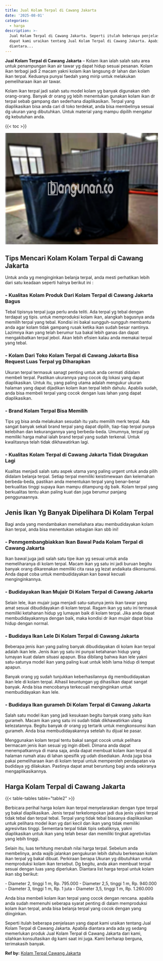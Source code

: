 ```yaml
---
title: Jual Kolam Terpal di Cawang Jakarta
date: '2025-08-01'
categories:
  - harga
description: >-
  Jual Kolam Terpal di Cawang Jakarta. Seperti itulah beberapa penjelasan yang
  dapat kami uraikan tentang Jual Kolam Terpal di Cawang Jakarta. Apabila
  diantara...
---
```


**Jual Kolam Terpal di Cawang Jakarta** – Kolam ikan ialah salah satu area untuk penampungan ikan air tawar yg dapat hidup sesuai pesanan. Kolam ikan terbagi jadi 2 macam yakni kolam ikan langsung dr lahan dan kolam ikan terpal. Keduanya punyai faedah yang mirip untuk melakukan pemeliharaan ikan air tawar.

Kolam ikan terpal jadi salah satu model kolam yg banyak digunakan oleh orang-orang. Banyak dr orang yg lebih menentukan gunakan kolam ikan dr terpal sebab gampang dan sederhana diaplikasikan. Terpal yang diaplikasikan bisa anda cari di toko terdekat, anda bisa membelinya sesuai dg ukuran yang dibutuhkan. Untuk material yang mampu dipilih mengatur dg kebutuhan anda.

{{< toc >}}

![Jual Kolam Terpal di Cawang Jakarta](/images/jual-kolam-terpal-56.png)

## Tips Mencari Kolam Kolam Terpal di Cawang Jakarta

Untuk anda yg menginginkan belanja terpal, anda mesti perhatikan lebih dari satu keadaan seperti halnya berikut ini :

### \- Kualitas Kolam Produk Dari Kolam Terpal di Cawang Jakarta Bagus

Tebal tipisnya terpal juga perlu anda teliti. Ada terpal yg tebal dengan terdapat yg tipis. untuk memproduksi kolam ikan, alangkah bagusnya anda memilih terpal yang tebal. Kondisi ini bakal sungguh-sungguh membantu anda agar kolam tidak gampang rusak ketika ikan sudah besar nantinya. Lazimnya ikan yang telah berumur tua bakal lebih ganas dan dapat mengakibatkan terpal jebol. Akan lebih efisien kalau anda memakai terpal yang tebal.

### \- Kolam Dari Toko Kolam Terpal di Cawang Jakarta Bisa Request Luas Terpal yg Diharapkan

Ukuran terpal termasuk sanagt penting untuk anda cermati didalam membeli terpal. Pastikan ukurannya yang cocok dg lokasi yang dapat diaplikasikan. Untuk itu, yang paling utama adalah mengukur ukuran halaman yang dapat dijadikan kolam ikan terpal lebih dahulu. Apabila sudah, anda bisa membeli terpal yang cocok dengan luas lahan yang dapat diaplikasikan.

### \- Brand Kolam Terpal Bisa Memilih

Tips yg bisa anda melakukan sesudah itu yaitu memilih merk terpal. Ada sangat banyak sekali brand terpal yang dapat dipilih, tiap-tiap terpal punya kelebihan dan kekurangannya yang berbeda-beda. Umumnya, terpal yg memiliki harga mahal ialah brand terpal yang sudah terkenal. Untuk kwalitasnya telah tidak dikhawatirkan lagi.

### \- Kualitas Kolam Terpal di Cawang Jakarta Tidak Diragukan Lagi

Kualitas menjadi salah satu aspek utama yang paling urgent untuk anda pilih didalam belanja terpal. Setiap terpal memiliki keistimewaan dan kelemahan berbeda-beda, pastikan anda menentukan terpal yang benar-benar berkualitas tinggi supaya ikan mampu ditampung dg baik. Kolam terpal yang berkualitas tentu akan paling kuat dan juga berumur panjang penggunaannya.

## Jenis Ikan Yg Banyak Dipelihara Di Kolam Terpal

Bagi anda yang mendambakan memeliahara atau membudidayakan kolam ikan terpal, anda bisa menentukan sebagian ikan sbb ini!

### \- Penmgembangbiakkan Ikan Bawal Pada Kolam Terpal di Cawang Jakarta

Ikan bawal juga jadi salah satu tipe ikan yg sesuai untuk anda memeliharanya di kolam terpal. Macam ikan yg satu ini jadi buruan begitu banyak orang dikarenakan memiliki cita rasa yg lezat andaikata dikonsumsi. Anda dapat coba untuk membudidayakan kan bawal kecuali menginginkannya.

### \- Budidayakan Ikan Mujair Di Kolam Terpal di Cawang Jakarta

Selain lele, ikan mujair juga menjadi satu-satunya jenis ikan tawar yang amat sesuai dibudidayakan di kolam terpal. Ragam ikan yg satu ini termasuk memiliki ketahanan hidup yg lumayan baik di kolam terpal. Jika anda dapat membudidayakannya dengan baik, maka kondisi dr ikan mujair dapat bisa hidup dengan normal.

### \- Budidaya Ikan Lele Di Kolam Terpal di Cawang Jakarta

Beberapa jenis ikan yang paling banyak dibudidayakan di kolam ikan terpal adalah ikan lele. Jenis ikan yg satu ini punyai ketahanan hidup yang lumayan kuat dalam situasi apapun. Bisa dibilang bahwa ikan lele yakni satu-satunya model ikan yang paling kuat untuk lebih lama hidup di tempat apapun.

Banyak orang yg sudah tunjukkan keberhasilannya dg membudidayakan ikan lele di kolam terpal. Alhasil keuntungan yg dihasilkan dapat sangat banyak. Anda bisa mencobanya terkecuali menginginkan untuk membudidayakan ikan lele.

### \- Budidaya Ikan gurameh Di Kolam Terpal di Cawang Jakarta

Salah satu model ikan yang jadi kesukaan begitu banyak orang yaitu ikan gurameh. Macam ikan yang satu ini sudah tidak dikhawatirkan ulang kelezatannya. Begitu banyak dr orang yg tertarik untuk mengkonsumsi ikan gurameh. Anda bisa membudidayakannya setelah itu dijual ke pasar.

Menggunakan kolam terpal tentu bakal sangat cocok untuk pelihara bermacam jenis ikan sesuai yg ingin dibeli. Dimana anda dapat menempatkannya di mana saja, anda dapat membuat kolam ikan terpal di halaman rumah atau di lahan spesifik yg udah disediakan. Anda juga bisa pakai pemeliharaan ikan di kolam terpal untuk memperoleh pendapatan via budidaya yg dilakukan. Pastinya dapat amat beruntung bagi anda sekiranya mengaplikasikannya.

## Harga Kolam Terpal di Cawang Jakarta

{{< table-tables table="table2" >}}

Berbicara perihal harga kolam ikan terpal menyelaraskan dengan type terpal yg bakal diaplikasikan. Jenis terpal terkelompokan jadi dua jenis yakni terpal tidak tebal dan terpal tebal. Terpal yang tidak tebal biasanya diaplikasikan untuk pelihara model ikan yg dari kecil dan ikan yang tidak memiliki agresivitas tinggi. Sementara terpal tidak tipis sebaliknya, yakni diaplikasikan untuk ikan yang telah besar dan memiliki tingkat agretivitas yang lebih tinggi.

Selain itu, luas terhitung merubah nilai harga terpal. Sebelum anda membelinya, anda wajib jalankan pengukuran lebih dahulu berkenaan kolam ikan terpal yg bakal dibuat. Perkiraan berapa Ukuran yg dibutuhkan untuk memproduksi kolam ikan tersebut. Dg begitu, anda akan membuat terpal sesuai dengan luas yang diperlukan. Diantara list harga terpal untuk kolam ikan sbg berikut:

\- Diameter 2, tinggi 1 m, Rp. 795.000 - Diameter 2,5, tinggi 1 m, Rp. 940.000 - Diameter 3, tinggi 1 m, Rp. 1 juta - Diameter 3,5, tinggi 1 m, Rp. 1.260.000

Anda bisa membeli kolam ikan terpal yang cocok dengan rencana. apabila anda sudah memenuhi seberapa syarat penting di dalam memproduksi kolam ikan terpal, anda bisa belanja terpal yang cocok dengan yang diinginkan.

Seperti itulah beberapa penjelasan yang dapat kami uraikan tentang Jual Kolam Terpal di Cawang Jakarta. Apabila diantara anda ada yg sedang memerlukan produk Jual Kolam Terpal di Cawang Jakarta dari kami, silahkan konsultasikan dg kami saat ini juga. Kami berharap berguna, terimakasih banyak.

**Ref by:** [Kolam Terpal Cawang Jakarta](https://id.wikipedia.org/wiki/Kolam)
